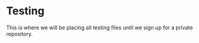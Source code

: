 # Testing
This is where we will be placing all testing files until we sign up for a private repository.
